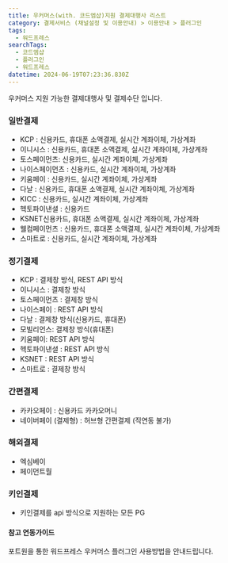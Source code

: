 ```yaml
---
title: 우커머스(with. 코드엠샵)지원 결제대행사 리스트
category: 결제서비스 (채널설정 및 이용안내) > 이용안내 > 플러그인
tags:
  - 워드프레스
searchTags:
  - 코드엠샵
  - 플러그인
  - 워드프레스
datetime: 2024-06-19T07:23:36.830Z
---
```


<Callout content="워드프레스 우커머스 플러그인으로 웹사이트를 구축하시는 경우
이용 가능한 결제대행사와 연동방식이 구분되어있으니 참고하여 이용 부탁 드립니다." />

우커머스 지원 가능한 결제대행사 및 결제수단 입니다.

### 일반결제

<Indent level="1">

- KCP : 신용카드, 휴대폰 소액결제, 실시간 계좌이체, 가상계좌
- 이니시스 : 신용카드, 휴대폰 소액결제, 실시간 계좌이체, 가상계좌
- 토스페이먼츠: 신용카드, 실시간 계좌이체, 가상계좌
- 나이스페이먼츠 : 신용카드, 실시간 계좌이체, 가상계좌
- 키움페이 : 신용카드, 실시간 계좌이체, 가상계좌
- 다날 : 신용카드, 휴대폰 소액결제, 실시간 계좌이체, 가상계좌
- KICC : 신용카드, 실시간 계좌이체, 가상계좌
- 헥토파이낸셜 : 신용카드
- KSNET신용카드, 휴대폰 소액결제, 실시간 계좌이체, 가상계좌
- 웰컴페이먼츠 : 신용카드, 휴대폰 소액결제, 실시간 계좌이체, 가상계좌
- 스마트로 : 신용카드, 실시간 계좌이체, 가상계좌

</Indent>

### 정기결제

<Indent level="1">

- KCP : 결제창 방식, REST API 방식
- 이니시스 : 결제창 방식
- 토스페이먼츠 : 결제창 방식
- 나이스페이 : REST API 방식
- 다날 : 결제창 방식(신용카드, 휴대폰)
- 모빌리언스: 결제창 방식(휴대폰)
- 키움페이: REST API 방식
- 헥토파이낸셜 : REST API 방식
- KSNET : REST API 방식
- 스마트로 : 결제창 방식

</Indent>

### 간편결제

<Indent level="1">

- 카카오페이 : 신용카드 카카오머니
- 네이버페이 (결제형) :  허브형 간편결제 (직연동 불가)

</Indent>

### 해외결제

<Indent level="1">

- 엑심베이
- 페이먼트월

</Indent>

### 키인결제

<Indent level="1">

- 키인결제를 api 방식으로 지원하는 모든 PG

</Indent>

#### 참고 연동가이드

포트원을 통한 워드프레스 우커머스 플러그인 사용방법을 안내드립니다.

<Callout title="우커머스 플러그인 이용방법 보러가기 ↗" />
